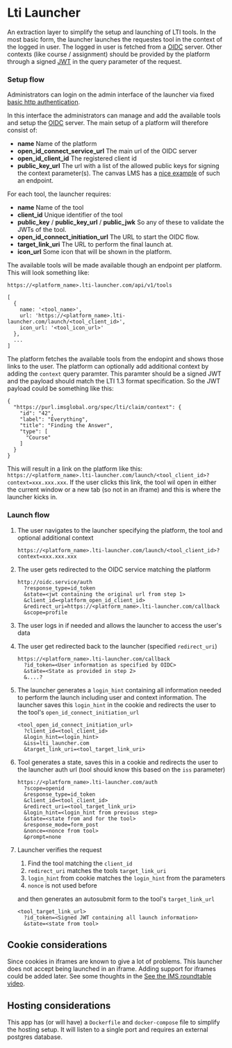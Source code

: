 # Lti Launcher
An extraction layer to simplify the setup and launching of LTI tools. In the most basic form, the launcher launches the requestes tool in the context of the logged in user. The logged in user is fetched from a [OIDC](https://openid.net/connect/) server. Other contexts (like course / assignment) should be provided by the platform through a signed [JWT](https://jwt.io/) in the query parameter of the request.

### Setup flow
Administrators can login on the admin interface of the launcher via fixed [basic http authentication](https://en.wikipedia.org/wiki/Basic_access_authentication).

In this interface the administrators can manage and add the available tools and setup the [OIDC](https://openid.net/connect/) server. The main setup of a platform will therefore consist of:

- **name** Name of the platform
- **open_id_connect_service_url** The main url of the OIDC server
- **open_id_client_id** The registered client id
- **public_key_url** The url with a list of the allowed public keys for signing the context parameter(s). The canvas LMS has a [nice example](https://canvas.instructure.com/api/lti/security/jwks) of such an endpoint.

For each tool, the launcher requires:

- **name** Name of the tool
- **client_id** Unique identifier of the tool
- **public_key** / **public_key_url** / **public_jwk** So any of these to validate the JWTs of the tool.
- **open_id_connect_initiation_url** The URL to start the OIDC flow.
- **target_link_uri** The URL to perform the final launch at.
- **icon_url** Some icon that will be shown in the platform.

The available tools will be made available though an endpoint per platform. This will look something like:

```
https://<platform_name>.lti-launcher.com/api/v1/tools

[
  {
    name: '<tool_name>',
    url: 'https://<platform_name>.lti-launcher.com/launch/<tool_client_id>',
    icon_url: '<tool_icon_url>'
  },
  ...
]
```

The platform fetches the available tools from the endopint and shows those links to the user. The platform can optionally add additional context by adding the `context` query paramter. This paramter should be a signed JWT and the payload should match the LTI 1.3 format specification. So the JWT payload could be something like this:

```
{
  "https://purl.imsglobal.org/spec/lti/claim/context": {
    "id": "42",
    "label": "Everything",
    "title": "Finding the Answer",
    "type": [
      "Course"
    ]
  }
}
```

This will result in a link on the platform like this:
`https://<platform_name>.lti-launcher.com/launch/<tool_client_id>?context=xxx.xxx.xxx`. If the user clicks this link, the tool wil open in either the current window or a new tab (so not in an iframe) and this is where the launcher kicks in.

### Launch flow
1. The user navigates to the launcher specifying the platform, the tool and optional additional context

       https://<platform_name>.lti-launcher.com/launch/<tool_client_id>?context=xxx.xxx.xxx
       
2. The user gets redirected to the OIDC service matching the platform

       http://oidc.service/auth
         ?response_type=id_token
         &state=<jwt containing the original url from step 1>
         &client_id=<platform_open_id_client_id>
         &redirect_uri=https://<platform_name>.lti-launcher.com/callback
         &scope=profile

3. The user logs in if needed and allows the launcher to access the user's data

4. The user get redirected back to the launcher (specified `redirect_uri`)

       https://<platform_name>.lti-launcher.com/callback
         ?id_token=<User information as specified by OIDC>
         &state=<State as provided in step 2>
         &....?
         
5. The launcher generates a `login_hint` containing all information needed to perform the launch including user and context information. The launcher saves this `login_hint` in the cookie and redirects the user to the tool's `open_id_connect_initiation_url`

       <tool_open_id_connect_initiation_url>
         ?client_id=<tool_client_id>
         &login_hint=<login_hint>
         &iss=lti_launcher.com
         &target_link_uri=<tool_target_link_uri>
         
6. Tool generates a state, saves this in a cookie and redirects the user to the launcher auth url (tool should know this based on the `iss` parameter)

       https://<platform_name>.lti-launcher.com/auth
         ?scope=openid
         &response_type=id_token
         &client_id=<tool_client_id>
         &redirect_uri=<tool_target_link_uri>
         &login_hint=<login_hint from previous step>
         &state=<state from and for the tool>
         &response_mode=form_post
         &nonce=<nonce from tool>
         &prompt=none
          
7. Launcher verifies the request
   1. Find the tool matching the `client_id`
   2. `redirect_uri` matches the tools `target_link_uri`
   3. `login_hint` from cookie matches the `login_hint` from the parameters
   4. `nonce` is not used before

   and then generates an autosubmit form to the tool's `target_link_url`
   
       <tool_target_link_url>
         ?id_token=<Signed JWT containing all launch information>
         &state=<state from tool>

## Cookie considerations
Since cookies in iframes are known to give a lot of problems. This launcher does not accept being launched in an iframe. Adding support for iframes could be added later. See some thoughts in the [See the IMS roundtable video](https://youtu.be/WiLbbXPjX28?t=428).

## Hosting considerations
This app has (or will have) a `Dockerfile` and `docker-compose` file to simplify the hosting setup. It will listen to a single port and requires an external postgres database. 
